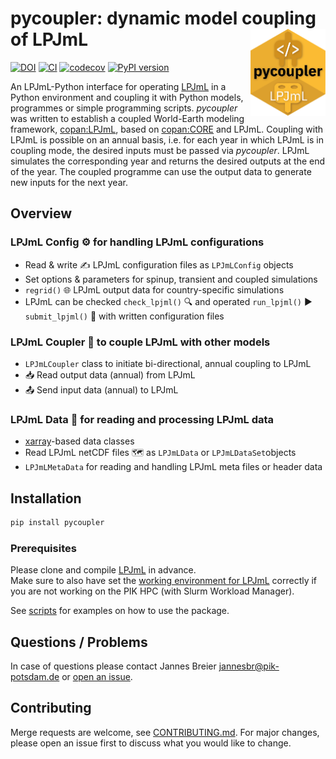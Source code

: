 # pycoupler: dynamic model coupling of LPJmL <a href=''><img src='docs/img/logo.png' align="right" height="139" /></a>

[![DOI](https://zenodo.org/badge/DOI/10.5281/zenodo.11576705.svg)](https://doi.org/10.5281/zenodo.11576705) 
[![CI](https://github.com/PIK-LPJmL/pycoupler/actions/workflows/check.yml/badge.svg)](https://github.com/PIK-LPJmL/pycoupler/actions) [![codecov](https://codecov.io/gh/pik-lpjml/pycoupler/graph/badge.svg?token=A7ONVL4AR4)](https://codecov.io/gh/pik-lpjml/pycoupler)
[![PyPI version](https://badge.fury.io/py/pycoupler.svg)](https://badge.fury.io/py/pycoupler)

An LPJmL-Python interface for operating [LPJmL](https://github.com/PIK-LPJmL) in
a Python environment and coupling it with Python models, programmes or simple
programming scripts.
*pycoupler* was written to establish a coupled World-Earth
modeling framework, [copan:LPJmL](https://github.com/pik-copan/pycopanlpjml),
based on [copan:CORE](https://github.com/pik-copan/pycopancore/) and LPJmL.
Coupling with LPJmL is possible on an annual basis, i.e. for each year in which
LPJmL is in coupling mode, the desired inputs must be passed via
*pycoupler*.
LPJmL simulates the corresponding year and returns the desired outputs at the
end of the year.
The coupled programme can use the output data to generate new inputs for the
next year.

## Overview

### LPJmL Config &#9881; for handling LPJmL configurations
* Read & write &#9997; LPJmL configuration files as `LPJmLConfig` objects
* Set options & parameters for spinup, transient and coupled simulations
* `regrid()` &#127760; LPJmL output data for country-specific simulations
* LPJmL can be checked `check_lpjml()` &#128269; and operated `run_lpjml()` &#9654; `submit_lpjml()` &#128640; with written configuration files

### LPJmL Coupler &#128268; to couple LPJmL with other models
* `LPJmLCoupler` class to initiate bi-directional, annual coupling to LPJmL
* &#128229; Read output data (annual) from LPJmL
* &#128228; Send input data (annual) to LPJmL

### LPJmL Data &#128190; for reading and processing LPJmL data
* [xarray](https://github.com/pydata/xarray)-based data classes
* Read LPJmL netCDF files &#128506; as `LPJmLData` or `LPJmLDataSet`objects
* `LPJmLMetaData` for reading and handling LPJmL meta files or header data

## Installation

```bash
pip install pycoupler
```

### Prerequisites
Please clone and compile [LPJmL](https://github.com/PIK-LPJmL/LPJmL) in advance.  
Make sure to also have set the [working environment for LPJmL](https://github.com/PIK-LPJmL/LPJmL/blob/master/INSTALL) correctly if you are not working
on the PIK HPC (with Slurm Workload Manager).  

See [scripts](./scripts/) for examples on how to use the package.

## Questions / Problems

In case of questions please contact Jannes Breier jannesbr@pik-potsdam.de or [open an issue](https://github.com/PIK-LPJmL/pycoupler/issues/new).

## Contributing
Merge requests are welcome, see [CONTRIBUTING.md](CONTRIBUTING.md).
For major changes, please open an issue first to discuss what you would like to
change.
